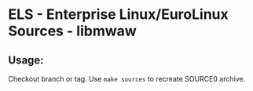 # ELS - Enterprise Linux/EuroLinux Sources - libmwaw
 
## Usage:
  Checkout branch or tag. Use `make sources` to recreate  SOURCE0 archive.
